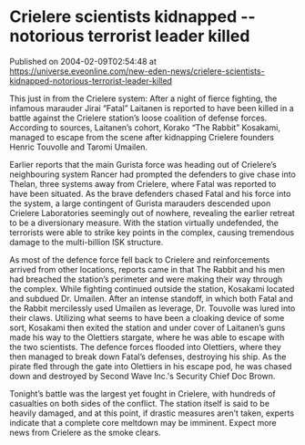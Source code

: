 # Crielere scientists kidnapped -- notorious terrorist leader killed
Published on 2004-02-09T02:54:48 at https://universe.eveonline.com/new-eden-news/crielere-scientists-kidnapped-notorious-terrorist-leader-killed

This just in from the Crielere system: After a night of fierce fighting, the infamous marauder Jirai “Fatal” Laitanen is reported to have been killed in a battle against the Crielere station’s loose coalition of defense forces. According to sources, Laitanen’s cohort, Korako “The Rabbit” Kosakami, managed to escape from the scene after kidnapping Crielere founders Henric Touvolle and Taromi Umailen.  
  
Earlier reports that the main Gurista force was heading out of Crielere’s neighbouring system Rancer had prompted the defenders to give chase into Thelan, three systems away from Crielere, where Fatal was reported to have been situated. As the brave defenders chased Fatal and his force into the system, a large contingent of Gurista marauders descended upon Crielere Laboratories seemingly out of nowhere, revealing the earlier retreat to be a diversionary measure. With the station virtually undefended, the terrorists were able to strike key points in the complex, causing tremendous damage to the multi-billion ISK structure.   
  
As most of the defence force fell back to Crielere and reinforcements arrived from other locations, reports came in that The Rabbit and his men had breached the station’s perimeter and were making their way through the complex. While fighting continued outside the station, Kosakami located and subdued Dr. Umailen. After an intense standoff, in which both Fatal and the Rabbit mercilessly used Umailen as leverage, Dr. Touvolle was lured into their claws. Utilizing what seems to have been a cloaking device of some sort, Kosakami then exited the station and under cover of Laitanen’s guns made his way to the Olettiers stargate, where he was able to escape with the two scientists. The defence forces flooded into Olettiers, where they then managed to break down Fatal’s defenses, destroying his ship. As the pirate fled through the gate into Olettiers in his escape pod, he was chased down and destroyed by Second Wave Inc.'s Security Chief Doc Brown.  
  
Tonight’s battle was the largest yet fought in Crielere, with hundreds of casualties on both sides of the conflict. The station itself is said to be heavily damaged, and at this point, if drastic measures aren’t taken, experts indicate that a complete core meltdown may be imminent. Expect more news from Crielere as the smoke clears.
